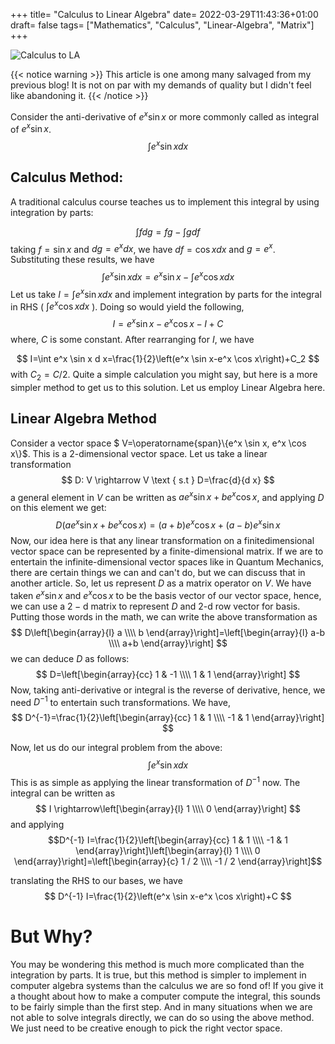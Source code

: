 +++
title= "Calculus to Linear Algebra"
date= 2022-03-29T11:43:36+01:00
draft= false
tags= ["Mathematics", "Calculus", "Linear-Algebra", "Matrix"]
+++

![Calculus to LA](/images/calculus-to-linear-algebra.png)

{{< notice warning >}}
This article is one among many salvaged from my previous blog! It is not on par with my demands of quality but I didn't feel like abandoning it.
{{< /notice >}}

Consider the anti-derivative of $e^x \sin x$ or more commonly called as integral of $e^x \sin x$.
$$
\int e^x \sin x d x
$$

## Calculus Method:
A traditional calculus course teaches us to implement this integral by using integration by parts:

$$
\int f d g=f g-\int g d f
$$
taking $f=\sin x$ and $d g=e^x d x$, we have $d f=\cos x d x$ and $g=e^x$. Substituting these results, we have
$$
\int e^x \sin x d x=e^x \sin x-\int e^x \cos x d x
$$
Let us take $I=\int e^x \sin x d x$ and implement integration by parts for the integral in RHS ( $\int e^x \cos x d x$ ). Doing so would yield the following,
$$
I=e^x \sin x-e^x \cos x-I+C
$$
where, $C$ is some constant. After rearranging for $I$, we have

$$
I=\int e^x \sin x d x=\frac{1}{2}\left(e^x \sin x-e^x \cos x\right)+C_2
$$
with $C_2=C / 2$. Quite a simple calculation you might say, but here is a more simpler method to get us to this solution. Let us employ Linear Algebra here.

## Linear Algebra Method

Consider a vector space $ V=\operatorname{span}\\{e^x \sin x, e^x \cos x\\}$. This is a 2-dimensional vector space. Let us take a linear transformation
$$
D: V \rightarrow V \text { s.t } D=\frac{d}{d x}
$$
a general element in $V$ can be written as $a e^x \sin x+b e^x \cos x$, and applying $D$ on this element we get:
$$
D\left(a e^x \sin x+b e^x \cos x\right)=(a+b) e^x \cos x+(a-b) e^x \sin x
$$
Now, our idea here is that any linear transformation on a finitedimensional vector space can be represented by a finite-dimensional matrix. If we are to entertain the infinite-dimensional vector spaces like in Quantum Mechanics, there are certain things we can and can't do, but we can discuss that in another article. So, let us represent $D$ as a matrix operator on $V$. We have taken $e^x \sin x$ and $e^x \cos x$ to be the basis vector of our vector space, hence, we can use a $2-\mathrm{d}$ matrix to represent $D$ and 2-d row vector for basis. Putting those words in the math, we can write the above transformation as
$$
D\left[\begin{array}{l}
a \\\\
b
\end{array}\right]=\left[\begin{array}{l}
a-b \\\\
a+b
\end{array}\right]
$$
we can deduce $D$ as follows:
$$
D=\left[\begin{array}{cc}
1 & -1 \\\\
1 & 1
\end{array}\right]
$$
Now, taking anti-derivative or integral is the reverse of derivative, hence, we need $D^{-1}$ to entertain such transformations. We have,
$$
D^{-1}=\frac{1}{2}\left[\begin{array}{cc}
1 & 1 \\\\
-1 & 1
\end{array}\right]
$$

Now, let us do our integral problem from the above:
$$
\int e^x \sin x d x
$$
This is as simple as applying the linear transformation of $D^{-1}$ now. The integral can be written as
$$
I \rightarrow\left[\begin{array}{l}
1 \\\\
0
\end{array}\right]
$$
and applying
$$D^{-1} I=\frac{1}{2}\left[\begin{array}{cc}
1 & 1 \\\\
-1 & 1
\end{array}\right]\left[\begin{array}{l}
1 \\\\
0
\end{array}\right]=\left[\begin{array}{c}
1 / 2 \\\\
-1 / 2
\end{array}\right]$$

translating the RHS to our bases, we have
$$
D^{-1} I=\frac{1}{2}\left(e^x \sin x-e^x \cos x\right)+C
$$

# But Why?
You may be wondering this method is much more complicated than the integration by parts. It is true, but this method is simpler to implement in computer algebra systems than the calculus we are so fond of! If you give it a thought about how to make a computer compute the integral, this sounds to be fairly simple than the first step. And in many situations when we are not able to solve integrals directly, we can do so using the above method. We just need to be creative enough to pick the right vector space.